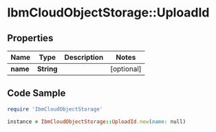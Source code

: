 # IbmCloudObjectStorage::UploadId

## Properties

Name | Type | Description | Notes
------------ | ------------- | ------------- | -------------
**name** | **String** |  | [optional] 

## Code Sample

```ruby
require 'IbmCloudObjectStorage'

instance = IbmCloudObjectStorage::UploadId.new(name: null)
```


